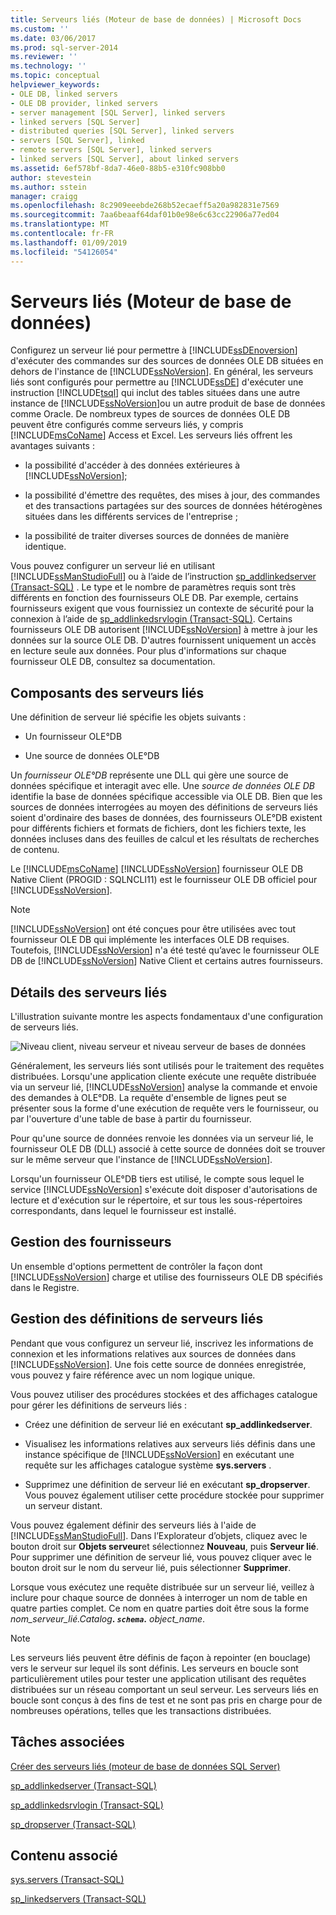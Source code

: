 ```yaml
---
title: Serveurs liés (Moteur de base de données) | Microsoft Docs
ms.custom: ''
ms.date: 03/06/2017
ms.prod: sql-server-2014
ms.reviewer: ''
ms.technology: ''
ms.topic: conceptual
helpviewer_keywords:
- OLE DB, linked servers
- OLE DB provider, linked servers
- server management [SQL Server], linked servers
- linked servers [SQL Server]
- distributed queries [SQL Server], linked servers
- servers [SQL Server], linked
- remote servers [SQL Server], linked servers
- linked servers [SQL Server], about linked servers
ms.assetid: 6ef578bf-8da7-46e0-88b5-e310fc908bb0
author: stevestein
ms.author: sstein
manager: craigg
ms.openlocfilehash: 8c2909eeebde268b52ecaeff5a20a982831e7569
ms.sourcegitcommit: 7aa6beaaf64daf01b0e98e6c63cc22906a77ed04
ms.translationtype: MT
ms.contentlocale: fr-FR
ms.lasthandoff: 01/09/2019
ms.locfileid: "54126054"
---
```

# <a name="linked-servers-database-engine"></a>Serveurs liés (Moteur de base de données)
  Configurez un serveur lié pour permettre à [!INCLUDE[ssDEnoversion](../../includes/ssdenoversion-md.md)] d'exécuter des commandes sur des sources de données OLE DB situées en dehors de l'instance de [!INCLUDE[ssNoVersion](../../../includes/ssnoversion-md.md)]. En général, les serveurs liés sont configurés pour permettre au [!INCLUDE[ssDE](../../includes/ssde-md.md)] d'exécuter une instruction [!INCLUDE[tsql](../../includes/tsql-md.md)] qui inclut des tables situées dans une autre instance de [!INCLUDE[ssNoVersion](../../../includes/ssnoversion-md.md)]ou un autre produit de base de données comme Oracle. De nombreux types de sources de données OLE DB peuvent être configurés comme serveurs liés, y compris [!INCLUDE[msCoName](../../../includes/msconame-md.md)] Access et Excel. Les serveurs liés offrent les avantages suivants :  
  
-   la possibilité d'accéder à des données extérieures à [!INCLUDE[ssNoVersion](../../../includes/ssnoversion-md.md)];  
  
-   la possibilité d'émettre des requêtes, des mises à jour, des commandes et des transactions partagées sur des sources de données hétérogènes situées dans les différents services de l'entreprise ;  
  
-   la possibilité de traiter diverses sources de données de manière identique.  
  
 Vous pouvez configurer un serveur lié en utilisant [!INCLUDE[ssManStudioFull](../../../includes/ssmanstudiofull-md.md)] ou à l’aide de l’instruction [sp_addlinkedserver &#40;Transact-SQL&#41;](/sql/relational-databases/system-stored-procedures/sp-addlinkedserver-transact-sql) . Le type et le nombre de paramètres requis sont très différents en fonction des fournisseurs OLE DB. Par exemple, certains fournisseurs exigent que vous fournissiez un contexte de sécurité pour la connexion à l’aide de [sp_addlinkedsrvlogin &#40;Transact-SQL&#41;](/sql/relational-databases/system-stored-procedures/sp-addlinkedsrvlogin-transact-sql). Certains fournisseurs OLE DB autorisent [!INCLUDE[ssNoVersion](../../../includes/ssnoversion-md.md)] à mettre à jour les données sur la source OLE DB. D'autres fournissent uniquement un accès en lecture seule aux données. Pour plus d'informations sur chaque fournisseur OLE DB, consultez sa documentation.  
  
## <a name="linked-server-components"></a>Composants des serveurs liés  
 Une définition de serveur lié spécifie les objets suivants :  
  
-   Un fournisseur OLE°DB  
  
-   Une source de données OLE°DB  
  
 Un *fournisseur OLE°DB* représente une DLL qui gère une source de données spécifique et interagit avec elle. Une *source de données OLE DB* identifie la base de données spécifique accessible via OLE DB. Bien que les sources de données interrogées au moyen des définitions de serveurs liés soient d'ordinaire des bases de données, des fournisseurs OLE°DB existent pour différents fichiers et formats de fichiers, dont les fichiers texte, les données incluses dans des feuilles de calcul et les résultats de recherches de contenu.  
  
 Le [!INCLUDE[msCoName](../../../includes/msconame-md.md)] [!INCLUDE[ssNoVersion](../../../includes/ssnoversion-md.md)] fournisseur OLE DB Native Client (PROGID : SQLNCLI11) est le fournisseur OLE DB officiel pour [!INCLUDE[ssNoVersion](../../../includes/ssnoversion-md.md)].  
  
> [!NOTE]  
>  [!INCLUDE[ssNoVersion](../../../includes/ssnoversion-md.md)] ont été conçues pour être utilisées avec tout fournisseur OLE DB qui implémente les interfaces OLE DB requises. Toutefois, [!INCLUDE[ssNoVersion](../../../includes/ssnoversion-md.md)] n'a été testé qu’avec le fournisseur OLE DB de [!INCLUDE[ssNoVersion](../../../includes/ssnoversion-md.md)] Native Client et certains autres fournisseurs.  
  
## <a name="linked-server-details"></a>Détails des serveurs liés  
 L'illustration suivante montre les aspects fondamentaux d'une configuration de serveurs liés.  
  
 ![Niveau client, niveau serveur et niveau serveur de bases de données](../../database-engine/media/lsvr.gif "Niveau client, niveau serveur et niveau serveur de bases de données")  
  
 Généralement, les serveurs liés sont utilisés pour le traitement des requêtes distribuées. Lorsqu'une application cliente exécute une requête distribuée via un serveur lié, [!INCLUDE[ssNoVersion](../../../includes/ssnoversion-md.md)] analyse la commande et envoie des demandes à OLE°DB. La requête d'ensemble de lignes peut se présenter sous la forme d'une exécution de requête vers le fournisseur, ou par l'ouverture d'une table de base à partir du fournisseur.  
  
 Pour qu'une source de données renvoie les données via un serveur lié, le fournisseur OLE DB (DLL) associé à cette source de données doit se trouver sur le même serveur que l'instance de [!INCLUDE[ssNoVersion](../../../includes/ssnoversion-md.md)].  
  
 Lorsqu'un fournisseur OLE°DB tiers est utilisé, le compte sous lequel le service [!INCLUDE[ssNoVersion](../../../includes/ssnoversion-md.md)] s'exécute doit disposer d'autorisations de lecture et d'exécution sur le répertoire, et sur tous les sous-répertoires correspondants, dans lequel le fournisseur est installé.  
  
## <a name="managing-providers"></a>Gestion des fournisseurs  
 Un ensemble d'options permettent de contrôler la façon dont [!INCLUDE[ssNoVersion](../../../includes/ssnoversion-md.md)] charge et utilise des fournisseurs OLE DB spécifiés dans le Registre.  
  
## <a name="managing-linked-server-definitions"></a>Gestion des définitions de serveurs liés  
 Pendant que vous configurez un serveur lié, inscrivez les informations de connexion et les informations relatives aux sources de données dans [!INCLUDE[ssNoVersion](../../../includes/ssnoversion-md.md)]. Une fois cette source de données enregistrée, vous pouvez y faire référence avec un nom logique unique.  
  
 Vous pouvez utiliser des procédures stockées et des affichages catalogue pour gérer les définitions de serveurs liés :  
  
-   Créez une définition de serveur lié en exécutant **sp_addlinkedserver**.  
  
-   Visualisez les informations relatives aux serveurs liés définis dans une instance spécifique de [!INCLUDE[ssNoVersion](../../../includes/ssnoversion-md.md)] en exécutant une requête sur les affichages catalogue système **sys.servers** .  
  
-   Supprimez une définition de serveur lié en exécutant **sp_dropserver**. Vous pouvez également utiliser cette procédure stockée pour supprimer un serveur distant.  
  
 Vous pouvez également définir des serveurs liés à l'aide de [!INCLUDE[ssManStudioFull](../../../includes/ssmanstudiofull-md.md)]. Dans l’Explorateur d’objets, cliquez avec le bouton droit sur **Objets serveur**et sélectionnez **Nouveau**, puis **Serveur lié**. Pour supprimer une définition de serveur lié, vous pouvez cliquer avec le bouton droit sur le nom du serveur lié, puis sélectionner **Supprimer**.  
  
 Lorsque vous exécutez une requête distribuée sur un serveur lié, veillez à inclure pour chaque source de données à interroger un nom de table en quatre parties complet. Ce nom en quatre parties doit être sous la forme _nom_serveur_lié.Catalog_**. _`schema`_.** _object_name_.  
  
> [!NOTE]  
>  Les serveurs liés peuvent être définis de façon à repointer (en bouclage) vers le serveur sur lequel ils sont définis. Les serveurs en boucle sont particulièrement utiles pour tester une application utilisant des requêtes distribuées sur un réseau comportant un seul serveur. Les serveurs liés en boucle sont conçus à des fins de test et ne sont pas pris en charge pour de nombreuses opérations, telles que les transactions distribuées.  
  
## <a name="related-tasks"></a>Tâches associées  
 [Créer des serveurs liés &#40;moteur de base de données SQL Server&#41;](create-linked-servers-sql-server-database-engine.md)  
  
 [sp_addlinkedserver &#40;Transact-SQL&#41;](/sql/relational-databases/system-stored-procedures/sp-addlinkedserver-transact-sql)  
  
 [sp_addlinkedsrvlogin &#40;Transact-SQL&#41;](/sql/relational-databases/system-stored-procedures/sp-addlinkedsrvlogin-transact-sql)  
  
 [sp_dropserver &#40;Transact-SQL&#41;](/sql/relational-databases/system-stored-procedures/sp-dropserver-transact-sql)  
  
## <a name="related-content"></a>Contenu associé  
 [sys.servers &#40;Transact-SQL&#41;](/sql/relational-databases/system-catalog-views/sys-servers-transact-sql)  
  
 [sp_linkedservers &#40;Transact-SQL&#41;](/sql/relational-databases/system-stored-procedures/sp-linkedservers-transact-sql)  
  
  
